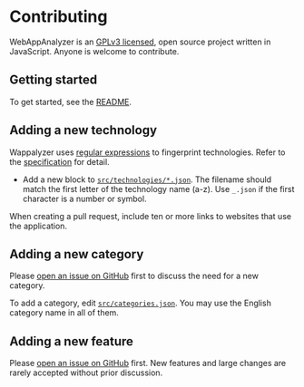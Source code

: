 # Contributing

WebAppAnalyzer is an [GPLv3 licensed](https://github.com/wappalyzer/wappalyzer/blob/master/LICENSE), open source project written in JavaScript. Anyone is welcome to contribute.

## Getting started

To get started, see the [README](https://github.com/wappalyzer/wappalyzer/blob/master/README.md).

## Adding a new technology

Wappalyzer uses [regular expressions](https://developer.mozilla.org/en-US/docs/Web/JavaScript/Guide/Regular_Expressions) to fingerprint technologies. Refer to the [specification](https://github.com/enthec/webappanalyzer/blob/master/README.md#specification) for detail.

- Add a new block to [`src/technologies/*.json`](https://github.com/enthec/webappanalyzer/blob/master/src/technologies). The filename should match the first letter of the technology name (a-z). Use `_.json` if the first character is a number or symbol.

When creating a pull request, include ten or more links to websites that use the application.

## Adding a new category

Please [open an issue on GitHub](https://github.com/enthec/webappanalyzer/issues) first to discuss the need for a new category.

To add a category, edit [`src/categories.json`](/src/categories.json). You may use the English category name in all of them.

## Adding a new feature

Please [open an issue on GitHub](https://github.com/enthec/webappanalyzer/issues) first. New features and large changes are rarely accepted without prior discussion.
